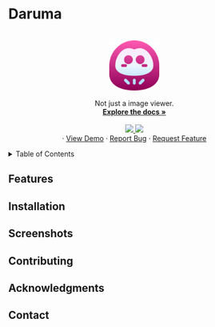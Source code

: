 # Daruma

<br />
<div align="center">
  <a href="e">
    <img src="resources/icon/app.png" alt="Logo" width="100" height="100">
  </a>

  <p align="center">
    Not just a image viewer.
    <br />
    <a href=""><strong>Explore the docs »</strong></a>
    <br />
    <br />
    <a href="https://ci.appveyor.com/project/SiderealArt/qtimgviewer/branch/main">
    <img src="https://ci.appveyor.com/api/projects/status/wp5v34u6jf720649/branch/main?svg=true">
    </a>
    <a href="https://crowdin.com/project/daruma">
    <img src="https://badges.crowdin.net/daruma/localized.svg">
    </a>
    <br />
    ·
    <a href="">View Demo</a>
    ·
    <a href="">Report Bug</a>
    ·
    <a href="">Request Feature</a>
  </p>
</div>

<!-- TABLE OF CONTENTS -->
<details>
  <summary>Table of Contents</summary>
  <ol>
    <li>
      <a href="#about-the-project">About The Project</a>
      <ul>
        <li><a href="#built-with">Built With</a></li>
      </ul>
    </li>
    <li>
      <a href="#getting-started">Getting Started</a>
      <ul>
        <li><a href="#prerequisites">Prerequisites</a></li>
        <li><a href="#installation">Installation</a></li>
      </ul>
    </li>
    <li><a href="#usage">Usage</a></li>
    <li><a href="#roadmap">Roadmap</a></li>
    <li><a href="#contributing">Contributing</a></li>
    <li><a href="#license">License</a></li>
    <li><a href="#contact">Contact</a></li>
    <li><a href="#acknowledgments">Acknowledgments</a></li>
  </ol>
</details>

## Features

## Installation

## Screenshots

## Contributing

## Acknowledgments

## Contact
